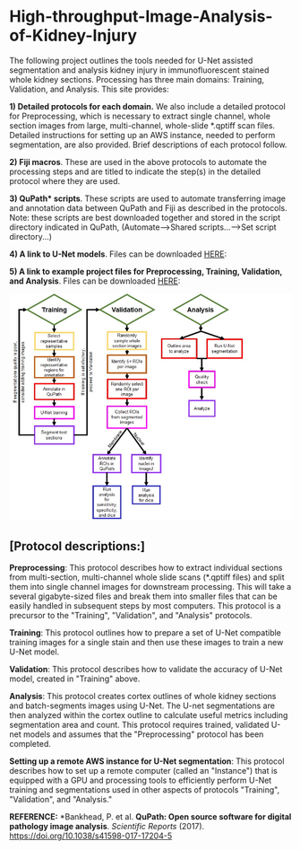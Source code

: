# High-throughput-Image-Analysis-of-Kidney-Injury

The following project outlines the tools needed for U-Net assisted segmentation and analysis kidney injury in immunofluorescent stained whole kidney sections. Processing has three main domains: Training, Validation, and Analysis. This site provides:

**1) Detailed protocols for each domain.** We also include a detailed protocol for Preprocessing, which is necessary to extract single channel, whole section images from large, multi-channel, whole-slide \*.qptiff scan files. Detailed instructions for setting up an AWS instance, needed to perform segmentation, are also provided. Brief descriptions of each protocol follow.

**2) Fiji macros**. These are used in the above protocols to automate the processing steps and are titled to indicate the step(s) in the detailed protocol where they are used.

**3) QuPath\* scripts**. These scripts are used to automate transferring image and annotation data between QuPath and Fiji as described in the protocols. Note: these scripts are best downloaded together and stored in the script directory indicated in QuPath, (Automate--\>Shared scripts...--\>Set script directory...)

**4) A link to U-Net models**. Files can be downloaded [HERE](https://www.dropbox.com/sh/5exs7womm3l0466/AACiRo31HIvzROJ9TIdIG4naa?dl=0):

**5) A link to example project files for Preprocessing, Training, Validation, and Analysis**. Files can be downloaded [HERE](https://www.dropbox.com/sh/5exs7womm3l0466/AACiRo31HIvzROJ9TIdIG4naa?dl=0):

![](images/Overview%20Map.jpg)

## [**Protocol descriptions:**]

**Preprocessing**: This protocol describes how to extract individual sections from multi-section, multi-channel whole slide scans (\*.qptiff files) and split them into single channel images for downstream processing. This will take a several gigabyte-sized files and break them into smaller files that can be easily handled in subsequent steps by most computers. This protocol is a precursor to the "Training", "Validation", and "Analysis" protocols.

**Training**: This protocol outlines how to prepare a set of U-Net compatible training images for a single stain and then use these images to train a new U-Net model.

**Validation**: This protocol describes how to validate the accuracy of U-Net model, created in "Training" above.

**Analysis**: This protocol creates cortex outlines of whole kidney sections and batch-segments images using U-Net. The U-net segmentations are then analyzed within the cortex outline to calculate useful metrics including segmentation area and count. This protocol requires trained, validated U-net models and assumes that the "Preprocessing" protocol has been completed.

**Setting up a remote AWS instance for U-Net segmentation**: This protocol describes how to set up a remote computer (called an "Instance") that is equipped with a GPU and processing tools to efficiently perform U-Net training and segmentations used in other aspects of protocols "Training", "Validation", and "Analysis."

**REFERENCE:**
\*Bankhead, P. et al. **QuPath: Open source software for digital pathology image analysis**. *Scientific Reports* (2017). <https://doi.org/10.1038/s41598-017-17204-5>
